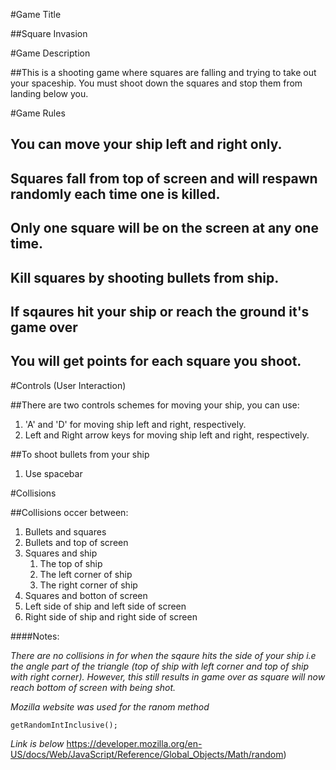 #Game Title

##Square Invasion

#Game Description

##This is a shooting game where squares are falling and trying to take out your spaceship. You must shoot down the squares and stop them from landing below you.

#Game Rules 

## You can move your ship left and right only. 
## Squares fall from top of screen and will respawn randomly each time one is killed.
## Only one square will be on the screen at any one time.
## Kill squares by shooting bullets from ship.
## If sqaures hit your ship or reach the ground it's game over
## You will get points for each square you shoot.

#Controls (User Interaction)

##There are two controls schemes for moving your ship, you can use:

1. 'A' and 'D' for moving ship left and right, respectively.
2. Left and Right arrow keys for moving ship left and right, respectively.

##To shoot bullets from your ship
1. Use spacebar

#Collisions

##Collisions occer between: 

1. Bullets and squares
2. Bullets and top of screen
3. Squares and ship
    1. The top of ship
    2. The left corner of ship
    3. The right corner of ship
4. Squares and botton of screen
5. Left side of ship and left side of screen
6. Right side of ship and right side of screen


####Notes:

*There are no collisions in for when the sqaure hits the side of your ship 
i.e the angle part of the triangle (top of ship with left corner and top of ship with right corner).
However, this still results in game over as square will now reach bottom of screen with being shot.*

*Mozilla website was used for the ranom method*
```
getRandomIntInclusive();
```
*Link is below*
https://developer.mozilla.org/en-US/docs/Web/JavaScript/Reference/Global_Objects/Math/random)